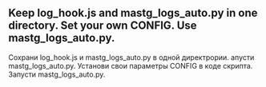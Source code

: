 Keep log_hook.js and mastg_logs_auto.py in one directory.
Set your own CONFIG.
Use mastg_logs_auto.py.
----------------------------
Сохрани log_hook.js и mastg_logs_auto.py в одной директрории. апусти mastg_logs_auto.py.
Установи свои параметры CONFIG в коде скрипта.
Запусти mastg_logs_auto.py.
